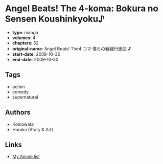# Angel Beats! The 4-koma: Bokura no Sensen Koushinkyoku♪

-   **type**: manga
-   **volumes**: 4
-   **chapters**: 52
-   **original-name**: Angel Beats! The4 コマ 僕らの戦線行進曲 ♪
-   **start-date**: 2009-10-30
-   **end-date**: 2009-10-30

## Tags

-   action
-   comedy
-   supernatural

## Authors

-   Komowata
-   Haruka (Story & Art)

## Links

-   [My Anime list](https://myanimelist.net/manga/19672/Angel_Beats_The_4-koma__Bokura_no_Sensen_Koushinkyoku♪)
